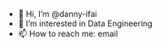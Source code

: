 - 👋 Hi, I’m @danny-ifai
- 👀 I’m interested in Data Engineering
- 📫 How to reach me: email

<!---
danny-ifai/danny-ifai is a ✨ special ✨ repository because its `README.md` (this file) appears on your GitHub profile.
You can click the Preview link to take a look at your changes.
--->
